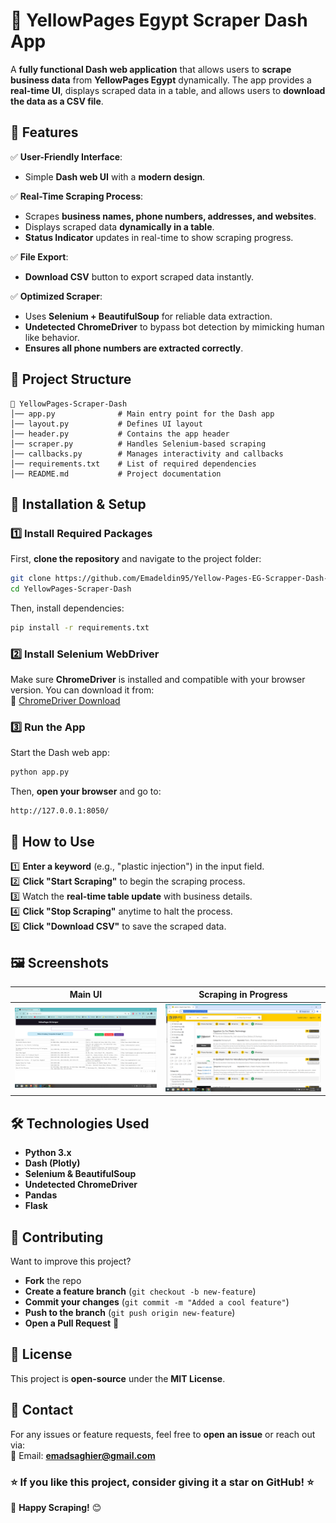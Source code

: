# 📌 YellowPages Egypt Scraper Dash App
A **fully functional Dash web application** that allows users to **scrape business data** from **YellowPages Egypt** dynamically. The app provides a **real-time UI**, displays scraped data in a table, and allows users to **download the data as a CSV file**.

## 🚀 Features
✅ **User-Friendly Interface**:  
- Simple **Dash web UI** with a **modern design**.  
 

✅ **Real-Time Scraping Process**:  
- Scrapes **business names, phone numbers, addresses, and websites**.  
- Displays scraped data **dynamically in a table**.  
- **Status Indicator** updates in real-time to show scraping progress.  

✅ **File Export**:  
- **Download CSV** button to export scraped data instantly.  

✅ **Optimized Scraper**:  
- Uses **Selenium + BeautifulSoup** for reliable data extraction.  
- **Undetected ChromeDriver** to bypass bot detection by mimicking human like behavior.  
- **Ensures all phone numbers are extracted correctly**.  

## 📂 Project Structure
```
📁 YellowPages-Scraper-Dash
│── app.py              # Main entry point for the Dash app
│── layout.py           # Defines UI layout
│── header.py           # Contains the app header
│── scraper.py          # Handles Selenium-based scraping
│── callbacks.py        # Manages interactivity and callbacks
│── requirements.txt    # List of required dependencies
│── README.md           # Project documentation
```

## 🔧 Installation & Setup
### 1️⃣ Install Required Packages
First, **clone the repository** and navigate to the project folder:
```sh
git clone https://github.com/Emadeldin95/Yellow-Pages-EG-Scrapper-Dash-app.git
cd YellowPages-Scraper-Dash
```
Then, install dependencies:
```sh
pip install -r requirements.txt
```

### 2️⃣ Install Selenium WebDriver
Make sure **ChromeDriver** is installed and compatible with your browser version. You can download it from:  
🔗 [ChromeDriver Download](https://sites.google.com/chromium.org/driver/)

### 3️⃣ Run the App
Start the Dash web app:
```sh
python app.py
```
Then, **open your browser** and go to:
```
http://127.0.0.1:8050/
```

## 📝 How to Use
1️⃣ **Enter a keyword** (e.g., "plastic injection") in the input field.  
2️⃣ **Click "Start Scraping"** to begin the scraping process.  
3️⃣ Watch the **real-time table update** with business details.  
4️⃣ **Click "Stop Scraping"** anytime to halt the process.  
5️⃣ **Click "Download CSV"** to save the scraped data.

## 🖼️ Screenshots
| **Main UI** | **Scraping in Progress** |
|------------|--------------------|
| ![UI](screenshot1.png) | ![Scraping](screenshot2.png) |

## 🛠️ Technologies Used
- **Python 3.x**
- **Dash (Plotly)**
- **Selenium & BeautifulSoup**
- **Undetected ChromeDriver**
- **Pandas**
- **Flask**

## 🤝 Contributing
Want to improve this project?  
- **Fork** the repo  
- **Create a feature branch** (`git checkout -b new-feature`)  
- **Commit your changes** (`git commit -m "Added a cool feature"`)  
- **Push to the branch** (`git push origin new-feature`)  
- **Open a Pull Request** 🎉  

## 📜 License
This project is **open-source** under the **MIT License**.

## 💬 Contact
For any issues or feature requests, feel free to **open an issue** or reach out via:  
📧 Email: **emadsaghier@gmail.com**  
  

### ⭐ If you like this project, consider giving it a star on GitHub! ⭐  

🚀 **Happy Scraping!** 😊
